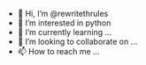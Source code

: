 - 👋 Hi, I’m @rewritethrules
- 👀 I’m interested in python
- 🌱 I’m currently learning ...
- 💞️ I’m looking to collaborate on ...
- 📫 How to reach me ...

<!---
rewritethrules/rewritethrules is a ✨ special ✨ repository because its `README.md` (this file) appears on your GitHub profile.
You can click the Preview link to take a look at your changes.
--->
